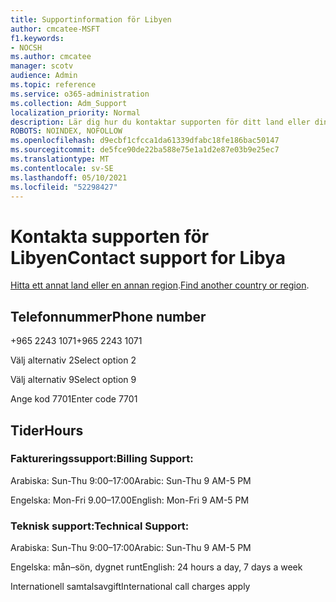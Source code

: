 ```yaml
---
title: Supportinformation för Libyen
author: cmcatee-MSFT
f1.keywords:
- NOCSH
ms.author: cmcatee
manager: scotv
audience: Admin
ms.topic: reference
ms.service: o365-administration
ms.collection: Adm_Support
localization_priority: Normal
description: Lär dig hur du kontaktar supporten för ditt land eller din region.
ROBOTS: NOINDEX, NOFOLLOW
ms.openlocfilehash: d9ecbf1cfcca1da61339dfabc18fe186bac50147
ms.sourcegitcommit: de5fce90de22ba588e75e1a1d2e87e03b9e25ec7
ms.translationtype: MT
ms.contentlocale: sv-SE
ms.lasthandoff: 05/10/2021
ms.locfileid: "52298427"
---
```

# <a name="contact-support-for-libya"></a><span data-ttu-id="61dfe-103">Kontakta supporten för Libyen</span><span class="sxs-lookup"><span data-stu-id="61dfe-103">Contact support for Libya</span></span>

<span data-ttu-id="61dfe-104">[Hitta ett annat land eller en annan region](../../business-video/get-help-support.md).</span><span class="sxs-lookup"><span data-stu-id="61dfe-104">[Find another country or region](../../business-video/get-help-support.md).</span></span>

## <a name="phone-number"></a><span data-ttu-id="61dfe-105">Telefonnummer</span><span class="sxs-lookup"><span data-stu-id="61dfe-105">Phone number</span></span>
<span data-ttu-id="61dfe-106">+965 2243 1071</span><span class="sxs-lookup"><span data-stu-id="61dfe-106">+965 2243 1071</span></span>

<span data-ttu-id="61dfe-107">Välj alternativ 2</span><span class="sxs-lookup"><span data-stu-id="61dfe-107">Select option 2</span></span>

<span data-ttu-id="61dfe-108">Välj alternativ 9</span><span class="sxs-lookup"><span data-stu-id="61dfe-108">Select option 9</span></span>

<span data-ttu-id="61dfe-109">Ange kod 7701</span><span class="sxs-lookup"><span data-stu-id="61dfe-109">Enter code 7701</span></span>

## <a name="hours"></a><span data-ttu-id="61dfe-110">Tider</span><span class="sxs-lookup"><span data-stu-id="61dfe-110">Hours</span></span>
### <a name="billing-support"></a><span data-ttu-id="61dfe-111">Faktureringssupport:</span><span class="sxs-lookup"><span data-stu-id="61dfe-111">Billing Support:</span></span>

<span data-ttu-id="61dfe-112">Arabiska: Sun-Thu 9:00–17:00</span><span class="sxs-lookup"><span data-stu-id="61dfe-112">Arabic: Sun-Thu 9 AM-5 PM</span></span>

<span data-ttu-id="61dfe-113">Engelska: Mon-Fri 9.00–17.00</span><span class="sxs-lookup"><span data-stu-id="61dfe-113">English: Mon-Fri 9 AM-5 PM</span></span>

### <a name="technical-support"></a><span data-ttu-id="61dfe-114">Teknisk support:</span><span class="sxs-lookup"><span data-stu-id="61dfe-114">Technical Support:</span></span>

<span data-ttu-id="61dfe-115">Arabiska: Sun-Thu 9:00–17:00</span><span class="sxs-lookup"><span data-stu-id="61dfe-115">Arabic: Sun-Thu 9 AM-5 PM</span></span>

<span data-ttu-id="61dfe-116">Engelska: mån–sön, dygnet runt</span><span class="sxs-lookup"><span data-stu-id="61dfe-116">English: 24 hours a day, 7 days a week</span></span>

<span data-ttu-id="61dfe-117">Internationell samtalsavgift</span><span class="sxs-lookup"><span data-stu-id="61dfe-117">International call charges apply</span></span>
